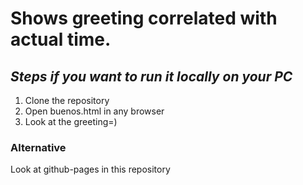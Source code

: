 # Shows greeting correlated with actual time.

## *Steps if you want to run it locally on your PC*
1. Clone the repository
2. Open buenos.html in any browser
3. Look at the greeting=)

### Alternative
Look at github-pages in this repository
